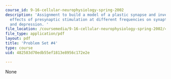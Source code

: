 ```yaml
---
course_id: 9-16-cellular-neurophysiology-spring-2002
description: 'Assignment to build a model of a plastic synapse and investigate the
  effects of presynaptic stimulation at different frequencies on synaptic potentiation
  and depression. '
file_location: /coursemedia/9-16-cellular-neurophysiology-spring-2002/482583d70edb55ef1813e8956c172e2e_problem_set_4.pdf
file_type: application/pdf
layout: pdf
title: 'Problem Set #4'
type: course
uid: 482583d70edb55ef1813e8956c172e2e

---
```

None